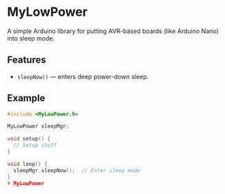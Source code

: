  # MyLowPower

A simple Arduino library for putting AVR-based boards (like Arduino Nano) into sleep mode.

## Features
- `sleepNow()` — enters deep power-down sleep.

## Example
```cpp
#include <MyLowPower.h>

MyLowPower sleepMgr;

void setup() {
  // Setup stuff
}

void loop() {
  sleepMgr.sleepNow();  // Enter sleep mode
}
# MyLowPower

